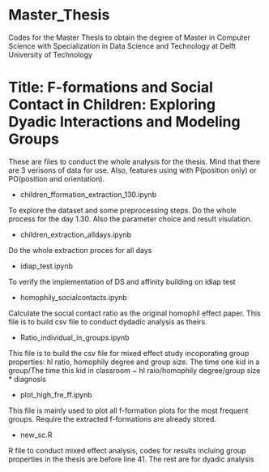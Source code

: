 # Master_Thesis
Codes for the Master Thesis to obtain the degree of Master in Computer Science with Specialization in Data Science and Technology at Delft University of Technology

# Title:  F-formations and Social Contact in Children: Exploring Dyadic Interactions and Modeling Groups

These are files to conduct the whole analysis for the thesis. Mind that there are 3 verisons of data for use. Also, features using with P(position only) or PO(position and orientation).


- children_fformation_extraction_130.ipynb

To explore the dataset and some preprocessing steps. Do the whole process for the day 1.30. Also the parameter choice and result visulation.

- children_extraction_alldays.ipynb

Do the whole extraction proces for all days

- idiap_test.ipynb

To verify the implementation of DS and affinity building on idiap test

- homophily_socialcontacts.ipynb

Calculate the social contact ratio as the original homophil effect paper. This file is to build csv file to conduct dydadic analysis as theirs.

- Ratio_individual_in_groups.ipynb

This file is to build the csv file for mixed effect study incoporating group properties: hl ratio, homophily degree and group size. The time one kid in a group/The time this kid in classroom ~ hl raio/homophily degree/group size * diagnosis

- plot_high_fre_ff.ipynb

This file is mainly used to plot all f-formation plots for the most frequent groups. Require the extracted f-formations are already stored.

- new_sc.R

R file to conduct mixed effect analysis, codes for results incluing group properties in the thesis are before line 41. The rest are for dyadic analysis

